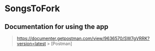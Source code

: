 # SongsToFork

## Documentation for using the app

> <https://documenter.getpostman.com/view/9636570/SW7gVRRK?version=latest> > [Postman]
